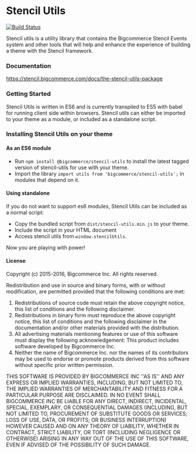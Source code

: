# Stencil Utils
[![Build Status](https://travis-ci.org/bigcommerce/stencil-utils.svg?branch=master)](https://travis-ci.org/bigcommerce/stencil-utils)

Stencil utils is a utility library that contains the Bigcommerce Stencil Events system and other tools that will help and enhance the
experience of building a theme with the Stencil framework.

### Documentation
https://stencil.bigcommerce.com/docs/the-stencil-utils-package

### Getting Started
Stencil Utils is written in ES6 and is currently transpiled to ES5 with babel for running client side within browsers.
Stencil utils can either be imported to your theme as a module, or included as a standalone script.

### Installing Stencil Utils on your theme

#### As an ES6 module
* Run `npm install @bigcommerce/stencil-utils` to install the latest tagged version of stencil-utils for use with your theme.
* Import the library `import utils from 'bigcommerce/stencil-utils';` in modules that depend on it.

#### Using standalone
If you do not want to support es6 modules, Stencil Utils can be included as a normal script:
* Copy the bundled script from `dist/stencil-utils.min.js` to your theme.
* Include the script in your HTML document
* Access stencil utils from `window.stencilUtils`.

Now you are playing with power!

#### License

Copyright (c) 2015-2016, Bigcommerce Inc.
All rights reserved.

Redistribution and use in source and binary forms, with or without
modification, are permitted provided that the following conditions are met:
1. Redistributions of source code must retain the above copyright
   notice, this list of conditions and the following disclaimer.
2. Redistributions in binary form must reproduce the above copyright
   notice, this list of conditions and the following disclaimer in the
   documentation and/or other materials provided with the distribution.
3. All advertising materials mentioning features or use of this software
   must display the following acknowledgement:
   This product includes software developed by Bigcommerce Inc.
4. Neither the name of Bigcommerce Inc. nor the
   names of its contributors may be used to endorse or promote products
   derived from this software without specific prior written permission.

THIS SOFTWARE IS PROVIDED BY BIGCOMMERCE INC ''AS IS'' AND ANY
EXPRESS OR IMPLIED WARRANTIES, INCLUDING, BUT NOT LIMITED TO, THE IMPLIED
WARRANTIES OF MERCHANTABILITY AND FITNESS FOR A PARTICULAR PURPOSE ARE
DISCLAIMED. IN NO EVENT SHALL BIGCOMMERCE INC BE LIABLE FOR ANY
DIRECT, INDIRECT, INCIDENTAL, SPECIAL, EXEMPLARY, OR CONSEQUENTIAL DAMAGES
(INCLUDING, BUT NOT LIMITED TO, PROCUREMENT OF SUBSTITUTE GOODS OR SERVICES;
LOSS OF USE, DATA, OR PROFITS; OR BUSINESS INTERRUPTION) HOWEVER CAUSED AND
ON ANY THEORY OF LIABILITY, WHETHER IN CONTRACT, STRICT LIABILITY, OR TORT
(INCLUDING NEGLIGENCE OR OTHERWISE) ARISING IN ANY WAY OUT OF THE USE OF THIS
SOFTWARE, EVEN IF ADVISED OF THE POSSIBILITY OF SUCH DAMAGE.


